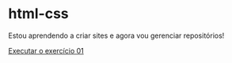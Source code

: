 # html-css

Estou aprendendo a criar sites e agora vou gerenciar repositórios!

<a href="https://dk-dssa.github.io/html-css/"> Executar o exercício 01</a>